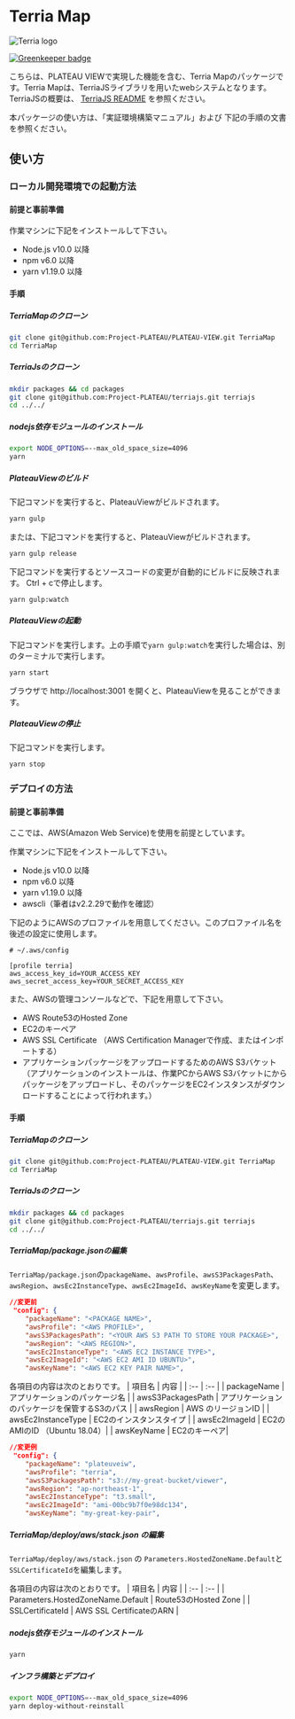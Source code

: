 # Terria Map

![Terria logo](terria-logo.png "Terria logo")

[![Greenkeeper badge](https://badges.greenkeeper.io/TerriaJS/TerriaMap.svg)](https://greenkeeper.io/)

こちらは、PLATEAU VIEWで実現した機能を含む、Terria Mapのパッケージです。Terria Mapは、TerriaJSライブラリを用いたwebシステムとなります。TerriaJSの概要は、 [TerriaJS README](https://github.com/TerriaJS/TerriaJS) を参照ください。

本パッケージの使い方は、「実証環境構築マニュアル」および 下記の手順の文書を参照ください。

## 使い方

### ローカル開発環境での起動方法

#### 前提と事前準備

作業マシンに下記をインストールして下さい。

- Node.js v10.0 以降
- npm v6.0 以降
- yarn v1.19.0 以降


#### 手順

##### TerriaMapのクローン

```bash
git clone git@github.com:Project-PLATEAU/PLATEAU-VIEW.git TerriaMap
cd TerriaMap
```

##### TerriaJsのクローン

```bash
mkdir packages && cd packages
git clone git@github.com:Project-PLATEAU/terriajs.git terriajs
cd ../../
```

#####  nodejs依存モジュールのインストール

```bash
export NODE_OPTIONS=--max_old_space_size=4096
yarn
```

##### PlateauViewのビルド

下記コマンドを実行すると、PlateauViewがビルドされます。

```bash
yarn gulp
```

または、下記コマンドを実行すると、PlateauViewがビルドされます。

```bash
yarn gulp release
```

下記コマンドを実行するとソースコードの変更が自動的にビルドに反映されます。
Ctrl + cで停止します。

```bash
yarn gulp:watch
```

##### PlateauViewの起動

下記コマンドを実行します。上の手順で`yarn gulp:watch`を実行した場合は、別のターミナルで実行します。

```bash
yarn start
```

ブラウザで http://localhost:3001 を開くと、PlateauViewを見ることができます。

##### PlateauViewの停止

下記コマンドを実行します。

```bash
yarn stop
```

### デプロイの方法

#### 前提と事前準備

ここでは、AWS(Amazon Web Service)を使用を前提としています。

作業マシンに下記をインストールして下さい。

- Node.js v10.0 以降
- npm v6.0 以降
- yarn v1.19.0 以降
- awscli（筆者はv2.2.29で動作を確認）

下記のようにAWSのプロファイルを用意してください。このプロファイル名を後述の設定に使用します。

```text
# ~/.aws/config

[profile terria]
aws_access_key_id=YOUR_ACCESS_KEY
aws_secret_access_key=YOUR_SECRET_ACCESS_KEY
```

また、AWSの管理コンソールなどで、下記を用意して下さい。

- AWS Route53のHosted Zone
- EC2のキーペア
- AWS SSL Certificate （AWS Certification Managerで作成、またはインポートする）
- アプリケーションパッケージをアップロードするためのAWS S3バケット（アプリケーションのインストールは、作業PCからAWS S3バケットにからパッケージをアップロードし、そのパッケージをEC2インスタンスがダウンロードすることによって行われます。）

#### 手順

##### TerriaMapのクローン

```bash
git clone git@github.com:Project-PLATEAU/PLATEAU-VIEW.git TerriaMap
cd TerriaMap
```

##### TerriaJsのクローン

```bash
mkdir packages && cd packages
git clone git@github.com:Project-PLATEAU/terriajs.git terriajs
cd ../../
```

##### TerriaMap/package.jsonの編集

`TerriaMap/package.json`の`packageName`、`awsProfile`、`awsS3PackagesPath`、`awsRegion`、`awsEc2InstanceType`、`awsEc2ImageId`、`awsKeyName`を変更します。

```json
//変更前
 "config": {
    "packageName": "<PACKAGE NAME>",
    "awsProfile": "<AWS PROFILE>",
    "awsS3PackagesPath": "<YOUR AWS S3 PATH TO STORE YOUR PACKAGE>",
    "awsRegion": "<AWS REGION>",
    "awsEc2InstanceType": "<AWS EC2 INSTANCE TYPE>",
    "awsEc2ImageId": "<AWS EC2 AMI ID UBUNTU>",
    "awsKeyName": "<AWS EC2 KEY PAIR NAME>",
```

各項目の内容は次のとおりです。
| 項目名 | 内容 |
| :-- | :-- |
| packageName | アプリケーションのパッケージ名 |
| awsS3PackagesPath | アプリケーションのパッケージを保管するS3のパス |
| awsRegion | AWS のリージョンID |
| awsEc2InstanceType | EC2のインスタンスタイプ |
| awsEc2ImageId | EC2のAMIのID （Ubuntu 18.04）|
| awsKeyName | EC2のキーペア|

```json
//変更例
 "config": {
    "packageName": "plateuveiw",
    "awsProfile": "terria",
    "awsS3PackagesPath": "s3://my-great-bucket/viewer",
    "awsRegion": "ap-northeast-1",
    "awsEc2InstanceType": "t3.small",
    "awsEc2ImageId": "ami-00bc9b7f0e98dc134",
    "awsKeyName": "my-great-key-pair",
```

##### TerriaMap/deploy/aws/stack.json の編集

`TerriaMap/deploy/aws/stack.json` の `Parameters.HostedZoneName.Default`と`SSLCertificateId`を編集します。

各項目の内容は次のとおりです。
| 項目名 | 内容 |
| :-- | :-- |
| Parameters.HostedZoneName.Default | Route53のHosted Zone |
| SSLCertificateId | AWS SSL CertificateのARN |


##### nodejs依存モジュールのインストール

```bash
yarn
```

##### インフラ構築とデプロイ

```bash
export NODE_OPTIONS=--max_old_space_size=4096
yarn deploy-without-reinstall
```
